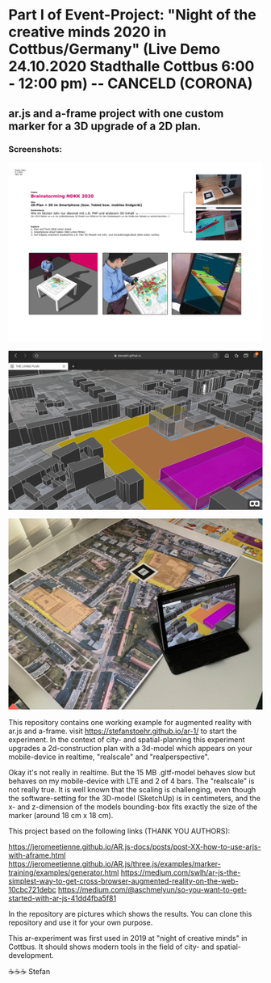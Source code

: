 # Part I of Event-Project: "Night of the creative minds 2020 in Cottbus/Germany" (Live Demo 24.10.2020 Stadthalle Cottbus 6:00 - 12:00 pm) -- CANCELD (CORONA)

## ar.js and a-frame project with one custom marker for a 3D upgrade of a 2D plan.

### Screenshots:
![concept](https://raw.githubusercontent.com/stefanstoehr/ar-1/master/VisualizedConcept.jpg)

![live-demo](https://raw.githubusercontent.com/stefanstoehr/ar-1/master/Screenshot%20live.png)

![live-setting](https://raw.githubusercontent.com/stefanstoehr/ar-1/master/Setting%20Picture.jpg)

This repository contains one working example for augmented reality with ar.js and a-frame. visit https://stefanstoehr.github.io/ar-1/ to start the experiment. In the context of city- and spatial-planning this experiment upgrades a 2d-construction plan with a 3d-model which appears on your mobile-device in realtime, "realscale" and "realperspective".

Okay it's not really in realtime. But the 15 MB .gltf-model behaves slow but behaves on my mobile-device with LTE and 2 of 4 bars. The "realscale" is not really true. It is well known that the scaling is challenging, even though the software-setting for the 3D-model (SketchUp) is in centimeters, and the x- and z-dimension of the models bounding-box fits exactly the size of the marker (around 18 cm x 18 cm).        

This project based on the following links (THANK YOU AUTHORS):

https://jeromeetienne.github.io/AR.js-docs/posts/post-XX-how-to-use-arjs-with-aframe.html
https://jeromeetienne.github.io/AR.js/three.js/examples/marker-training/examples/generator.html
https://medium.com/swlh/ar-js-the-simplest-way-to-get-cross-browser-augmented-reality-on-the-web-10cbc721debc
https://medium.com/@aschmelyun/so-you-want-to-get-started-with-ar-js-41dd4fba5f81

In the repository are pictures which shows the results. You can clone this repository and use it for your own purpose. 

This ar-experiment was first used in 2019 at "night of creative minds" in Cottbus. It should shows modern tools in the field of city- and spatial- development.  

:coffee::coffee::coffee: Stefan
